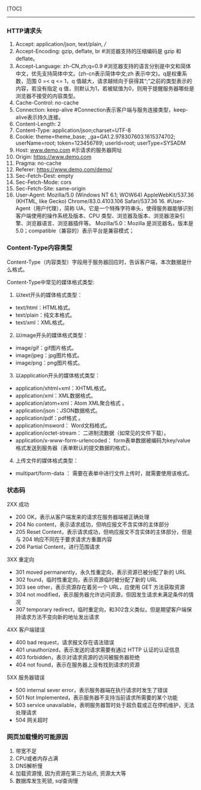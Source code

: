 [TOC]

---

### HTTP请求头
1. Accept: application/json, text/plain, */*
2. Accept-Encoding: gzip, deflate, br  #浏览器支持的压缩编码是 gzip 和 deflate。
3. Accept-Language: zh-CN,zh;q=0.9 #浏览器支持的语言分别是中文和简体中文，优先支持简体中文。(zh-cn表示简体中文;zh 表示中文)。q是权重系数，范围 0 =< q <= 1，q 值越大，请求越倾向于获得其“;”之前的类型表示的内容，若没有指定 q 值，则默认为1，若被赋值为0，则用于提醒服务器哪些是浏览器不接受的内容类型。
4. Cache-Control: no-cache
5. Connection: keep-alive #Connection表示客户端与服务连接类型，keep-alive表示持久连接。
6. Content-Length: 2
7. Content-Type: application/json;charset=UTF-8
8. Cookie: theme=theme_base; _ga=GA1.2.978307603.1615374702; userName=root; token=123456789; userId=root; userType=SYSADM
9. Host: www.demo.com #示请求的服务器网址
10. Origin: https://www.demo.com
11. Pragma: no-cache
12. Referer: https://www.demo.com/demo/
13. Sec-Fetch-Dest: empty
14. Sec-Fetch-Mode: cors
15. Sec-Fetch-Site: same-origin
16. User-Agent: Mozilla/5.0 (Windows NT 6.1; WOW64) AppleWebKit/537.36 (KHTML, like Gecko) Chrome/83.0.4103.106 Safari/537.36 16. #User-Agent（用户代理），简称 UA，它是一个特殊字符串头，使得服务器能够识别客户端使用的操作系统及版本、CPU 类型、浏览器及版本、浏览器渲染引擎、浏览器语言、浏览器插件等。 Mozilla/5.0：Mozilla 是浏览器名，版本是 5.0；compatible（兼容的）表示平台是兼容模式；


### Content-Type内容类型
Content-Type（内容类型）字段用于服务器回应时，告诉客户端，本次数据是什么格式。

Content-Type中常见的媒体格式类型:
1. 以text开头的媒体格式类型：
- text/html：HTML格式。
- text/plain：纯文本格式。
- text/xml：XML格式。

2. 以image开头的媒体格式类型：
- image/gif：gif图片格式。
- image/jpeg：jpg图片格式。
- image/png：png图片格式。

3. 以application开头的媒体格式类型：
- application/xhtml+xml：XHTML格式。
- application/xml：XML数据格式。
- application/atom+xml：Atom XML聚合格式 。
- application/json：JSON数据格式。
- application/pdf：pdf格式 。
- application/msword： Word文档格式。
- application/octet-stream： 二进制流数据（如常见的文件下载）。
- application/x-www-form-urlencoded： form表单数据被编码为key/value格式发送到服务器（表单默认的提交数据的格式）。

4. 上传文件的媒体格式类型：
- multipart/form-data ： 需要在表单中进行文件上传时，就需要使用该格式。


### 状态码
2XX 成功
- 200 OK，表示从客户端发来的请求在服务器端被正确处理
- 204 No content，表示请求成功，但响应报文不含实体的主体部分
- 205 Reset Content，表示请求成功，但响应报文不含实体的主体部分，但是与 204 响应不同在于要求请求方重置内容
- 206 Partial Content，进行范围请求

3XX 重定向
- 301 moved permanently，永久性重定向，表示资源已被分配了新的 URL
- 302 found，临时性重定向，表示资源临时被分配了新的 URL
- 303 see other，表示资源存在着另一个 URL，应使用 GET 方法获取资源
- 304 not modified，表示服务器允许访问资源，但因发生请求未满足条件的情况
- 307 temporary redirect，临时重定向，和302含义类似，但是期望客户端保持请求方法不变向新的地址发出请求

4XX 客户端错误
- 400 bad request，请求报文存在语法错误
- 401 unauthorized，表示发送的请求需要有通过 HTTP 认证的认证信息
- 403 forbidden，表示对请求资源的访问被服务器拒绝
- 404 not found，表示在服务器上没有找到请求的资源

5XX 服务器错误
- 500 internal sever error，表示服务器端在执行请求时发生了错误
- 501 Not Implemented，表示服务器不支持当前请求所需要的某个功能
- 503 service unavailable，表明服务器暂时处于超负载或正在停机维护，无法处理请求
- 504 网关超时


### 网页加载慢的可能原因
1. 带宽不足
2. CPU或者内存占满
3. DNS解析慢
4. 加载资源慢, 因为资源在第三方站点, 资源太大等
5. 数据库发生死锁, sql查询慢

